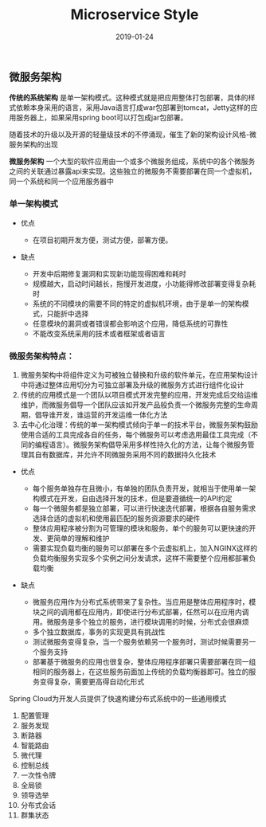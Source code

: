﻿---
layout: post                  
title: "Microservice Style"             
date: 2019-01-24               
tag:  微服务
---

## 微服务架构

**传统的系统架构** 是单一架构模式。这种模式就是把应用整体打包部署，具体的样式依赖本身采用的语言，采用Java语言打成war包部署到tomcat，Jetty这样的应用服务器上，如果采用spring boot可以打包成jar包部署。

随着技术的升级以及开源的轻量级技术的不停涌现，催生了新的架构设计风格-微服务架构的出现

**微服务架构** 一个大型的软件应用由一个或多个微服务组成，系统中的各个微服务之间的关联通过暴露api来实现。这些独立的微服务不需要部署在同一个虚拟机，同一个系统和同一个应用服务器中

### 单一架构模式

- 优点
    
    - 在项目初期开发方便，测试方便，部署方便。

- 缺点

    - 开发中后期修复漏洞和实现新功能现得困难和耗时
    - 规模越大，启动时间越长，拖慢开发进度，小功能得修改部署变得复杂耗时
    - 系统的不同模块的需要不同的特定的虚拟机环境，由于是单一的架构模式，只能折中选择
    - 任意模块的漏洞或者错误都会影响这个应用，降低系统的可靠性
    - 不能改变系统采用的技术或者框架或者语言

### 微服务架构特点：

1. 微服务架构中将组件定义为可被独立替换和升级的软件单元，在应用架构设计中将通过整体应用切分为可独立部署及升级的微服务方式进行组件化设计
2. 传统的应用模式是一个团队以项目模式开发完整的应用，开发完成后交给运维维护，而微服务倡导一个团队应该如开发产品般负责一个微服务完整的生命周期，倡导谁开发，谁运营的开发运维一体化方法
3. 去中心化治理：传统的单一架构模式倾向于单一的技术平台，微服务架构鼓励使用合适的工具完成各自的任务，每个微服务可以考虑选用最佳工具完成（不同的编程语言）。微服务架构倡导采用多样性持久化的方法，让每个微服务管理其自有数据库，并允许不同微服务采用不同的数据持久化技术

- 优点

    - 每个服务单独存在且微小，有单独的团队负责开发，就相当于使用单一架构模式在开发，自由选择开发的技术，但是要遵循统一的API约定
    - 每一个微服务都是独立部署，可以进行快速迭代部署，根据各自服务需求选择合适的虚拟机和使用最匹配的服务资源要求的硬件
    - 整体应用程序被分割为可管理的模块和服务，单个的服务可以更快速的开发、更简单的理解和维护
    - 需要实现负载均衡的服务可以部署在多个云虚拟机上，加入NGINX这样的负载均衡服务实现多个实例之间分发请求，这样不需要整个应用都部署负载均衡

- 缺点

    - 微服务应用作为分布式系统带来了复杂性。当应用是整体应用程序时，模块之间的调用都在应用内，即使进行分布式部署，任然可以在应用内调用。微服务是多个独立的服务，进行模块调用的时候，分布式会很麻烦
    - 多个独立数据库，事务的实现更具有挑战性
    - 测试微服务变得复杂，当一个服务依赖另一个服务时，测试时候需要另一个服务支持
    - 部署基于微服务的应用也很复杂，整体应用程序部署只需要部署在同一组相同的服务器上，在这些服务前面加上传统的负载均衡器即可。独立的服务变得复杂，需要更高得自动化形式

Spring Cloud为开发人员提供了快速构建分布式系统中的一些通用模式

1. 配置管理
2. 服务发现
3. 断路器
4. 智能路由
5. 微代理
6. 控制总线
7. 一次性令牌
8. 全局锁
9. 领导选举
10. 分布式会话
11. 群集状态

